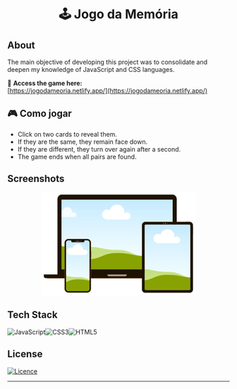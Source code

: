 <div align="center">
  <h1> 🕹️ Jogo da Memória</h1>
</div>

## About

<p>

The main objective of developing this project was to consolidate and deepen my knowledge of JavaScript and CSS languages.

</p>

🔗 **Access the game here:**  
[https://jogodameoria.netlify.app/](https://jogodameoria.netlify.app/)

## 🎮 Como jogar

- Click on two cards to reveal them.
- If they are the same, they remain face down.
- If they are different, they turn over again after a second.
- The game ends when all pairs are found.

## Screenshots

<p align="center">
  <img width="70%" style="max-width:70%" src="./assets/MarkUp/jogo-memoria.png">
</p>

## Tech Stack

![JavaScript](https://img.shields.io/badge/javascript-%23323330.svg?style=for-the-badge&logo=javascript&logoColor=%23F7DF1E)![CSS3](https://img.shields.io/badge/css3-%231572B6.svg?style=for-the-badge&logo=css3&logoColor=white)![HTML5](https://img.shields.io/badge/html5-%23E34F26.svg?style=for-the-badge&logo=html5&logoColor=white)

## License

[![Licence](https://img.shields.io/github/license/Ileriayo/markdown-badges?style=for-the-badge)](/LICENSE)

<hr>
